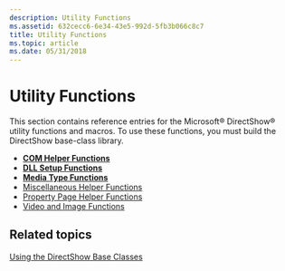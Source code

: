 ```yaml
---
description: Utility Functions
ms.assetid: 632cecc6-6e34-43e5-992d-5fb3b066c8c7
title: Utility Functions
ms.topic: article
ms.date: 05/31/2018
---
```


# Utility Functions

This section contains reference entries for the Microsoft® DirectShow® utility functions and macros. To use these functions, you must build the DirectShow base-class library.

-   [**COM Helper Functions**](com-helper-functions.md)
-   [**DLL Setup Functions**](dll-setup-functions.md)
-   [**Media Type Functions**](media-type-functions.md)
-   [Miscellaneous Helper Functions](miscellaneous-helper-functions.md)
-   [Property Page Helper Functions](property-page-helper-functions.md)
-   [Video and Image Functions](video-and-image-functions.md)

## Related topics

<dl> <dt>

[Using the DirectShow Base Classes](using-the-directshow-base-classes.md)
</dt> </dl>

 

 



